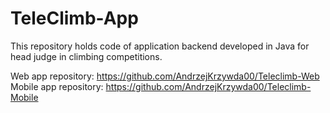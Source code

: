 # TeleClimb-App
This repository holds code of application backend developed in Java for head judge in climbing competitions.

Web app repository: https://github.com/AndrzejKrzywda00/Teleclimb-Web
Mobile app repository: https://github.com/AndrzejKrzywda00/Teleclimb-Mobile
